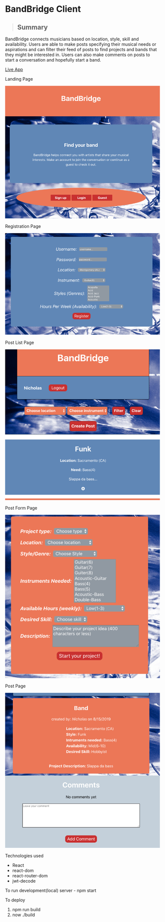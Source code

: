 BandBridge Client
=================

> ## Summary

BandBridge connects musicians based on location, style, skill and availability. Users are able to make posts specifying their musical needs or aspirations and can filter their feed of posts to find projects and bands that they might be interested in. Users can also make comments on posts to start a conversation and hopefully start a band.

[Live App](https://band-bridge.ygnick.now.sh/)


Landing Page

![Landing page image](./screenshots/LandingPage.png "Landing page")

Registration Page

![Registration Page](./screenshots/RegistrationPage.png "Registration page")

Post List Page

![Post list page image](./screenshots/PostListPage.png "Post list page")

Post Form Page

![Post form page image](./screenshots/PostFormPage.png "Post form page")

Post Page

![Post page image](./screenshots/PostPage.png "Post page")

Technologies used
* React
* react-dom
* react-router-dom
* jwt-decode

To run development(local) server - npm start

To deploy 
1. npm run build 
2. now ./build



